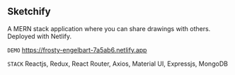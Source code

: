 ## Sketchify

A MERN stack application where you can share drawings with others. Deployed with Netlify.

`DEMO` https://frosty-engelbart-7a5ab6.netlify.app

`STACK` Reactjs, Redux, React Router, Axios, Material UI, Expressjs, MongoDB

